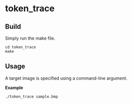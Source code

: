 # token_trace

## Build

Simply run the make file.

```
cd token_trace
make
```

## Usage

A target image is specified using a command-line argument.

**Example**

```
./token_trace sample.bmp
```
